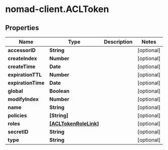 # nomad-client.ACLToken

## Properties

Name | Type | Description | Notes
------------ | ------------- | ------------- | -------------
**accessorID** | **String** |  | [optional] 
**createIndex** | **Number** |  | [optional] 
**createTime** | **Date** |  | [optional] 
**expirationTTL** | **Number** |  | [optional] 
**expirationTime** | **Date** |  | [optional] 
**global** | **Boolean** |  | [optional] 
**modifyIndex** | **Number** |  | [optional] 
**name** | **String** |  | [optional] 
**policies** | **[String]** |  | [optional] 
**roles** | [**[ACLTokenRoleLink]**](ACLTokenRoleLink.md) |  | [optional] 
**secretID** | **String** |  | [optional] 
**type** | **String** |  | [optional] 


